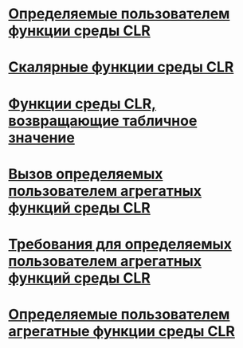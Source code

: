 # [Определяемые пользователем функции среды CLR](clr-user-defined-functions.md)
# [Скалярные функции среды CLR](clr-scalar-valued-functions.md)
# [Функции среды CLR, возвращающие табличное значение](clr-table-valued-functions.md)
# [Вызов определяемых пользователем агрегатных функций среды CLR](clr-user-defined-aggregate-invoking-functions.md)
# [Требования для определяемых пользователем агрегатных функций среды CLR](clr-user-defined-aggregates-requirements.md)
# [Определяемые пользователем агрегатные функции среды CLR](clr-user-defined-aggregates.md)
